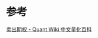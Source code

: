 



# 参考
[卖出期权 - Quant Wiki 中文量化百科](https://quant-wiki.com/basic/finance/%E5%8D%96%E5%87%BA%E6%9C%9F%E6%9D%83_Put%20Option/)
